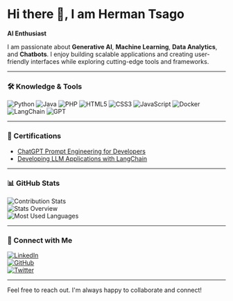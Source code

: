 # Hi there 👋, I am Herman Tsago

**AI Enthusiast**

I am passionate about **Generative AI**, **Machine Learning**, **Data Analytics**, and **Chatbots**. I enjoy building scalable applications and creating user-friendly interfaces while exploring cutting-edge tools and frameworks.  

---

### 🛠️ Knowledge & Tools
![Python](https://img.shields.io/badge/-Python-3776AB?style=flat-square&logo=python&logoColor=white)
![Java](https://img.shields.io/badge/-Java-007396?style=flat-square&logo=java&logoColor=white)
![PHP](https://img.shields.io/badge/-PHP-777BB4?style=flat-square&logo=php&logoColor=white)
![HTML5](https://img.shields.io/badge/-HTML5-E34F26?style=flat-square&logo=html5&logoColor=white)
![CSS3](https://img.shields.io/badge/-CSS3-1572B6?style=flat-square&logo=css3&logoColor=white)
![JavaScript](https://img.shields.io/badge/-JavaScript-F7DF1E?style=flat-square&logo=javascript&logoColor=black)
![Docker](https://img.shields.io/badge/-Docker-2496ED?style=flat-square&logo=docker&logoColor=white)
![LangChain](https://img.shields.io/badge/-LangChain-0A66C2?style=flat-square&logo=chainlink&logoColor=white)
![GPT](https://img.shields.io/badge/-GPT-ff9900?style=flat-square&logo=openai&logoColor=white)

---

### 📜 Certifications
- [ChatGPT Prompt Engineering for Developers](https://www.datacamp.com/completed/statement-of-accomplishment/course/bc5b0bf64ad829384a1cda1544b7138f22180376?dc_referrer=https%3A%2F%2Fwww.linkedin.com%2F)  
- [Developing LLM Applications with LangChain](https://www.datacamp.com/completed/statement-of-accomplishment/course/211818c1d777f5809b478f06e08314d43c72333e)

---

### 📊 GitHub Stats

![Contribution Stats](https://github-profile-summary-cards.vercel.app/api/cards/profile-details?username=htsago&theme=github)  
![Stats Overview](https://github-profile-summary-cards.vercel.app/api/cards/stats?username=htsago&theme=github)  
![Most Used Languages](https://github-profile-summary-cards.vercel.app/api/cards/repos-per-language?username=htsago&theme=github)

---

### 🔗 Connect with Me
[![LinkedIn](https://img.shields.io/badge/LinkedIn-Herman%20Tsago-blue?style=flat-square&logo=linkedin)](https://www.linkedin.com/in/herman-tsago-373bb7236?utm_source=share&utm_campaign=share_via&utm_content=profile&utm_medium=ios_app)  
[![GitHub](https://img.shields.io/badge/GitHub-htsago-black?style=flat-square&logo=github)](https://github.com/htsago)  
[![Twitter](https://img.shields.io/badge/Twitter-@HermanTsago-1DA1F2?style=flat-square&logo=twitter)](https://twitter.com/HermanTsago)

---

Feel free to reach out. I'm always happy to collaborate and connect!
